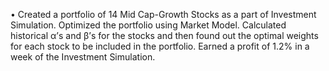 •	Created a portfolio of 14 Mid Cap-Growth Stocks as a part of Investment Simulation. 
Optimized the portfolio using Market Model. Calculated historical α’s and β’s for the stocks and then found out the optimal weights for each stock to be included in the portfolio. 
Earned a profit of 1.2% in a week of the Investment Simulation.
